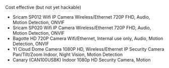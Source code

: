Cost effective (but not yet hackable)
- Sricam SP012 Wifi IP Camera Wireless/Ethernet 720P FHD, Audio, Motion Detection, ONVIF
- Sricam SP020 Wifi IP Camera Wireless/Ethernet 720P FHD, Audio, Motion Detection, ONVIF
- Bagotte HD 720P Camera Wifi/Ethernet, Internal use only, Audio, Motion Detection, ONVIF
- YI Cloud Dome Camera 1080P HD, Wireless/Ethernet IP Security Camera Pan/Tilt/Zoom Indoor, Night Vision, Motion Detection
- Canary (CAN100USBK) Indoor 1080p HD Security Camera, Motion
